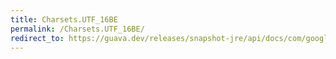 ```yaml
---
title: Charsets.UTF_16BE
permalink: /Charsets.UTF_16BE/
redirect_to: https://guava.dev/releases/snapshot-jre/api/docs/com/google/common/base/Charsets.html#UTF_16BE
---
```

